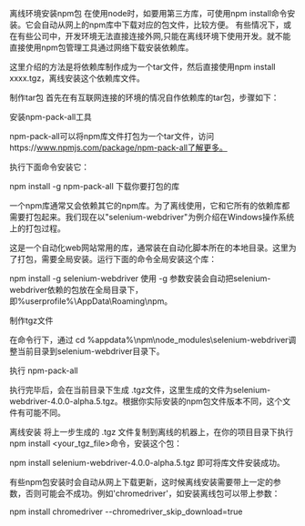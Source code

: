 离线环境安装npm包
在使用node时，如要用第三方库，可使用npm install命令安装。它会自动从网上的npm库中下载对应的包文件，比较方便。 有些情况下，或在有些公司中，开发环境无法直接连接外网,只能在离线环境下使用开发。就不能直接使用npm包管理工具通过网络下载安装依赖库。

这里介绍的方法是将依赖库制作成为一个tar文件，然后直接使用npm install xxxx.tgz，离线安装这个依赖库文件。

制作tar包
首先在有互联网连接的环境的情况自作依赖库的tar包，步骤如下：

安装npm-pack-all工具

npm-pack-all可以将npm库文件打包为一个tar文件，访问https://www.npmjs.com/package/npm-pack-all了解更多。

执行下面命令安装它：

 npm install -g npm-pack-all
下载你要打包的库

一个npm库通常又会依赖其它的npm库。为了离线使用，它和它所有的依赖库都需要打包起来。我们现在以"selenium-webdriver"为例介绍在Windows操作系统上的打包过程。

这是一个自动化web网站常用的库，通常装在自动化脚本所在的本地目录。这里为了打包，需要全局安装。运行下面的命令全局安装这个库：

npm install -g selenium-webdriver
使用 -g 参数安装会自动把selenium-webdriver依赖的包放在全局目录下，即%userprofile%\AppData\Roaming\npm。

制作tgz文件

在命令行下，通过 cd %appdata%\npm\node_modules\selenium-webdriver调整当前目录到selenium-webdriver目录下。

执行 npm-pack-all

执行完毕后，会在当前目录下生成 .tgz文件，这里生成的文件为selenium-webdriver-4.0.0-alpha.5.tgz。根据你实际安装的npm包文件版本不同，这个文件有可能不同。

离线安装
将上一步生成的 .tgz 文件复制到离线的机器上，在你的项目目录下执行npm install <your_tgz_file>命令，安装这个包：

npm install selenium-webdriver-4.0.0-alpha.5.tgz
即可将库文件安装成功。

有些npm包安装时会自动从网上下载更新，这时候离线安装需要带上一定的参数，否则可能会不成功。例如'chromedriver'，如安装离线包可以带上参数：

npm install chromedriver --chromedriver_skip_download=true